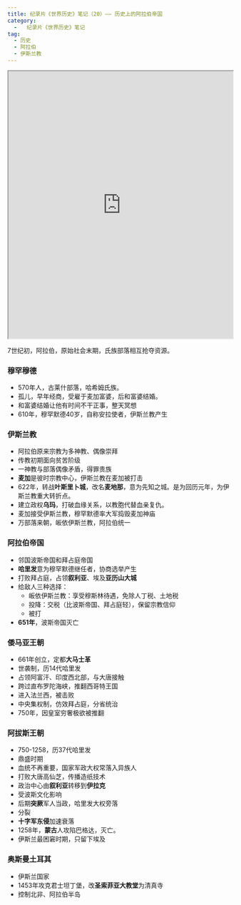 ```yaml
---
title: 纪录片《世界历史》笔记（20）—— 历史上的阿拉伯帝国
category:
  -   纪录片《世界历史》笔记
tag: 
  - 历史
  - 阿拉伯
  - 伊斯兰教
---
```


<iframe src="https://www.bilibili.com/bangumi/play/ep517745/" width="100%" style="max-width: 700px;" height="600px"></iframe>

7世纪初，阿拉伯，原始社会末期，氏族部落相互抢夺资源。

### 穆罕穆德
- 570年人，古莱什部落，哈希姆氏族。
- 孤儿，早年经商，受雇于麦加富婆，后和富婆结婚。
- 和富婆结婚让他有时间不干正事，整天冥想
- 610年，穆罕默德40岁，自称安拉使者，伊斯兰教产生

### 伊斯兰教
- 阿拉伯原来宗教为多神教、偶像崇拜
- 传教初期面向贫苦阶级
- 一神教与部落偶像矛盾，得罪贵族
- **麦加**是彼时宗教中心，伊斯兰教在麦加被打击
- 622年，转战**叶斯里卜城**，改名**麦地那**，意为先知之城。是为回历元年，为伊斯兰教重大转折点。
- 建立政权**乌玛**，打破血缘关系，以教胞代替血亲复仇。
- 麦加接受伊斯兰教，穆罕默德率大军捣毁麦加神庙
- 万部落来朝，皈依伊斯兰教，阿拉伯统一

### 阿拉伯帝国
- 邻国波斯帝国和拜占庭帝国
- **哈里发**意为穆罕默德继任者，协商选举产生
- 打败拜占庭，占领**叙利亚**、埃及**亚历山大城**
- 给敌人三种选择：
  - 皈依伊斯兰教：享受穆斯林待遇，免除人丁税、土地税
  - 投降：交税（比波斯帝国、拜占庭轻），保留宗教信仰
  - 被打
- **651年**，波斯帝国灭亡

### 倭马亚王朝
- 661年创立，定都**大马士革**
- 世袭制，历14代哈里发
- 占领阿富汗、印度西北部，与大唐接触
- 跨过直布罗陀海峡，推翻西哥特王国
- 进入法兰西，被击败
- 中央集权制，仿效拜占庭，分省统治
- 750年，因皇室穷奢极欲被推翻

### 阿拔斯王朝
- 750-1258，历37代哈里发
- 鼎盛时期
- 血统不再重要，国家军政大权常落入异族人
- 打败大唐高仙芝，传播造纸技术
- 政治中心由**叙利亚**转移到**伊拉克**
- 受波斯文化影响
- 后期**突厥**军人当政，哈里发大权旁落
- 分裂
- **十字军东侵**加速衰落
- 1258年，**蒙古**人攻陷巴格达，灭亡。
- 伊斯兰最困窘时期，只留下埃及

### 奥斯曼土耳其
- 伊斯兰国家
- 1453年攻克君士坦丁堡，改**圣索菲亚大教堂**为清真寺
- 控制北非、阿拉伯半岛
